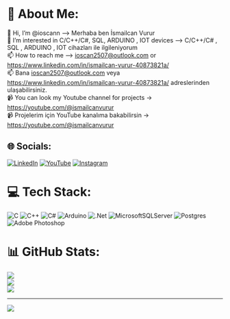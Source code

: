 # 💫 About Me:
👋 Hi, I’m @ioscann --> Merhaba ben İsmailcan Vurur <br>
👀 I’m interested in C/C++/C#, SQL, ARDUINO , IOT devices --> C/C++/C# , SQL , ARDUINO , IOT cihazları ile ilgileniyorum <br>
📫 How to reach me --> ioscan2507@outlook.com or https://www.linkedin.com/in/ismailcan-vurur-40873821a/ <br>
📫 Bana ioscan2507@outlook.com veya https://www.linkedin.com/in/ismailcan-vurur-40873821a/ adreslerinden ulaşabilirsiniz. <br>
📹 You can look my Youtube channel for projects ->  https://youtube.com/@ismailcanvurur <br>
📹 Projelerim için YouTube kanalıma bakabilirsin ->  https://youtube.com/@ismailcanvurur


## 🌐 Socials:
[![LinkedIn](https://img.shields.io/badge/LinkedIn-%230077B5.svg?logo=linkedin&logoColor=white)](https://linkedin.com/in/ismailcan-vurur-40873821a) [![YouTube](https://img.shields.io/badge/YouTube-%23FF0000.svg?logo=YouTube&logoColor=white)](https://youtube.com/@UC56gDdx7fbEfxbb4FQ9vl2w) [![Instagram](https://img.shields.io/badge/Instagram-%23E4405F.svg?logo=Instagram&logoColor=white)](https://instagram.com/_ioscan_)

# 💻 Tech Stack:
![C](https://img.shields.io/badge/c-%2300599C.svg?style=for-the-badge&logo=c&logoColor=white) ![C++](https://img.shields.io/badge/c++-%2300599C.svg?style=for-the-badge&logo=c%2B%2B&logoColor=white) ![C#](https://img.shields.io/badge/c%23-%23239120.svg?style=for-the-badge&logo=c-sharp&logoColor=white)  ![Arduino](https://img.shields.io/badge/-Arduino-00979D?style=for-the-badge&logo=Arduino&logoColor=white) ![.Net](https://img.shields.io/badge/.NET-5C2D91?style=for-the-badge&logo=.net&logoColor=white) ![MicrosoftSQLServer](https://img.shields.io/badge/Microsoft%20SQL%20Sever-CC2927?style=for-the-badge&logo=microsoft%20sql%20server&logoColor=white) ![Postgres](https://img.shields.io/badge/postgres-%23316192.svg?style=for-the-badge&logo=postgresql&logoColor=white) ![Adobe Photoshop](https://img.shields.io/badge/adobephotoshop-%2331A8FF.svg?style=for-the-badge&logo=adobephotoshop&logoColor=white) 
# 📊 GitHub Stats:
![](https://github-readme-stats.vercel.app/api?username=ioscann&theme=dark&hide_border=false&include_all_commits=true&count_private=true)<br/>
![](https://github-readme-streak-stats.herokuapp.com/?user=ioscann&theme=dark&hide_border=false)<br/>
![](https://github-readme-stats.vercel.app/api/top-langs/?username=ioscann&theme=dark&hide_border=false&include_all_commits=true&count_private=true&layout=compact)

---
[![](https://visitcount.itsvg.in/api?id=ioscann&icon=0&color=0)](https://visitcount.itsvg.in)            
